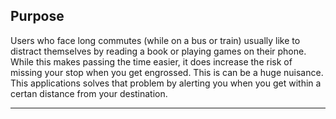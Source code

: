 Purpose
-------

Users who face long commutes (while on a bus or train) usually like to distract themselves by reading a book or playing games on their phone. While this makes passing the time easier, it does increase the risk of missing your stop when you get engrossed. This is can be a huge nuisance. This applications solves that problem by alerting you when you get within a certan distance from your destination. 

------------
